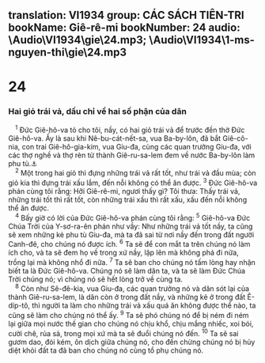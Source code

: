 translation: VI1934
group: CÁC SÁCH TIÊN-TRI
bookName: Giê-rê-mi 
bookNumber: 24
audio: \Audio\VI1934\gie\24.mp3; \Audio\VI1934\1-ms-nguyen-thi\gie\24.mp3
-------

<div class="title"><h1>24</h1><h3>Hai giỏ trái vả, dấu chỉ về hai số phận của dân</h3></div>
<span class="verse gie_24_1"> <sup>1</sup> Đức Giê-hô-va tỏ cho tôi, nầy, có hai giỏ trái vả để trước đền thờ Đức Giê-hô-va. Ấy là sau khi Nê-bu-cát-nết-sa, vua Ba-by-lôn, đã bắt Giê-cô-nia, con trai Giê-hô-gia-kim, vua Giu-đa, cùng các quan trưởng Giu-đa, với các thợ nghề và thợ rèn từ thành Giê-ru-sa-lem đem về nước Ba-by-lôn làm phu tù.<a data-toggle="tooltip" data-placement="bottom" title="2Vua 24:12-16; 2Su 36:10">⚓</a><br/></span>
<span class="verse gie_24_2"> <sup>2</sup> Một trong hai giỏ thì đựng những trái vả rất tốt, như trái vả đầu mùa; còn giỏ kia thì đựng trái xấu lắm, đến nỗi không có thể ăn được. </span>
<span class="verse gie_24_3"><sup>3</sup> Đức Giê-hô-va phán cùng tôi rằng: Hỡi Giê-rê-mi, ngươi thấy gì? Tôi thưa: Thấy trái vả, những trái tốt thì rất tốt, còn những trái xấu thì rất xấu, xấu đến nỗi không thể ăn được. <br/></span>
<span class="verse gie_24_4"> <sup>4</sup> Bấy giờ có lời của Đức Giê-hô-va phán cùng tôi rằng: </span>
<span class="verse gie_24_5"><sup>5</sup> Giê-hô-va Đức Chúa Trời của Y-sơ-ra-ên phán như vầy: Như những trái vả tốt nầy, ta cũng sẽ xem những kẻ phu tù Giu-đa, mà ta đã sai từ nơi nầy đến trong đất người Canh-đê, cho chúng nó được ích. </span>
<span class="verse gie_24_6"><sup>6</sup> Ta sẽ để con mắt ta trên chúng nó làm ích cho, và ta sẽ đem họ về trong xứ nầy, lập lên mà không phá đi nữa, trồng lại mà không nhổ đi nữa. </span>
<span class="verse gie_24_7"><sup>7</sup> Ta sẽ ban cho chúng nó tấm lòng hay nhận biết ta là Đức Giê-hô-va. Chúng nó sẽ làm dân ta, và ta sẽ làm Đức Chúa Trời chúng nó; vì chúng nó sẽ hết lòng trở về cùng ta. <br/></span>
<span class="verse gie_24_8"> <sup>8</sup> Còn như Sê-đê-kia, vua Giu-đa, các quan trưởng nó và dân sót lại của thành Giê-ru-sa-lem, là dân còn ở trong đất nầy, và những kẻ ở trong đất Ê-díp-tô, thì người ta làm cho những trái vả xấu quá ăn không được thể nào, ta cũng sẽ làm cho chúng nó thể ấy. </span>
<span class="verse gie_24_9"><sup>9</sup> Ta sẽ phó chúng nó để bị ném đi ném lại giữa mọi nước thế gian cho chúng nó chịu khổ, chịu mắng nhiếc, xoi bói, cười chê, rủa sả, trong mọi xứ mà ta sẽ đuổi chúng nó đến. </span>
<span class="verse gie_24_10"><sup>10</sup> Ta sẽ sai gươm dao, đói kém, ôn dịch giữa chúng nó, cho đến chừng chúng nó bị hủy diệt khỏi đất ta đã ban cho chúng nó cùng tổ phụ chúng nó. <br/></span>

